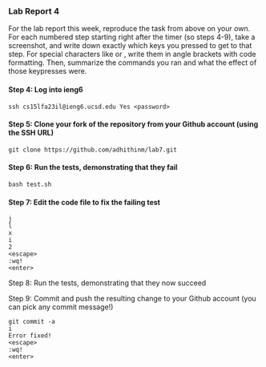 
### Lab Report 4 

For the lab report this week, reproduce the task from above on your own. For each numbered step starting right after the timer (so steps 4-9), take a screenshot, and write down exactly which keys you pressed to get to that step. For special characters like <enter> or <tab>, write them in angle brackets with code formatting. Then, summarize the commands you ran and what the effect of those keypresses were.

#### Step 4: Log into ieng6
```
ssh cs15lfa23il@ieng6.ucsd.edu Yes <password>
```


#### Step 5: Clone your fork of the repository from your Github account (using the SSH URL)
```
git clone https://github.com/adhithinm/lab7.git
```


#### Step 6: Run the tests, demonstrating that they fail
```
bash test.sh
```


#### Step 7: Edit the code file to fix the failing test
```
j
l
x
i
2
<escape>
:wq!
<enter> 
```

Step 8: Run the tests, demonstrating that they now succeed


Step 9: Commit and push the resulting change to your Github account (you can pick any commit message!)

```
git commit -a
i
Error fixed!
<escape>
:wq!
<enter>
``` 
